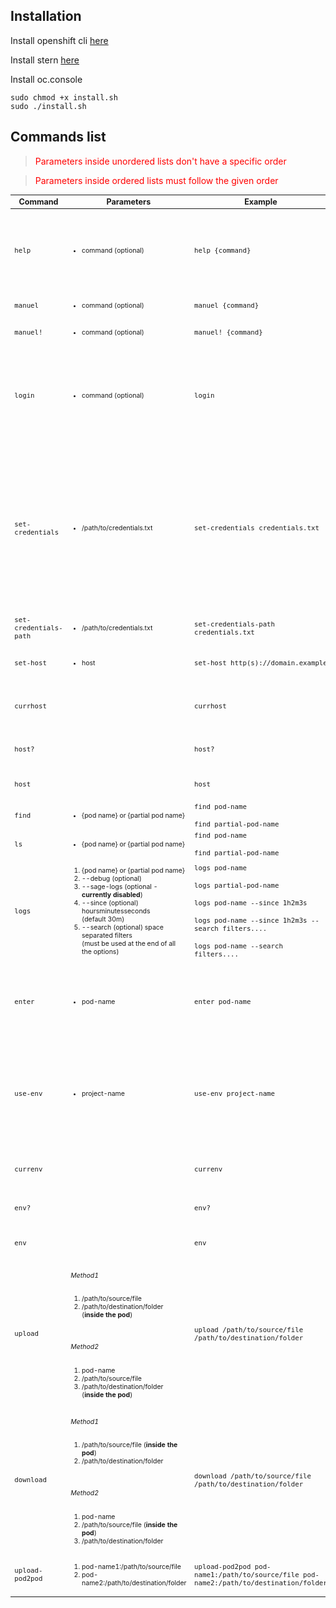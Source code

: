 
## Installation

Install openshift cli [here](https://docs.openshift.com/container-platform/4.8/cli_reference/openshift_cli/getting-started-cli.html)

Install stern [here](https://github.com/stern/stern)

Install oc.console

```
sudo chmod +x install.sh
sudo ./install.sh
```

## Commands list
<blockquote style="color: #f00;"> 
    Parameters inside unordered lists don't have a specific order
</blockquote>
<blockquote style="color: #f00;"> 
    Parameters inside ordered lists must follow the given order
</blockquote>
<table style="font-size: 0.9em;">
    <thead>
        <tr>
            <th>Command</th>
            <th>Parameters</th>
            <th>Example</th>
            <th>Description</th>
        </tr>
    </thead>
    <tbody>
        <tr>
            <td>
                <code>help</code>
            </td>
            <td>
                <small>
                    <ul>
                        <li>
                            command (optional)
                        </li>
                    </ul>
                </small>
            </td>
            <td>
                <code>help {command}</code>
            </td>
            <td>
                <p>
                    <small>
                        Displays details about this program; Displays details and usage of a specified command
                    </small>
                </p>
            </td>
        </tr>
        <tr>
            <td>
                <code>manuel</code>
            </td>
            <td>
                <small>
                    <ul>
                        <li>
                            command (optional)
                        </li>
                    </ul>
                </small>
            </td>
            <td>
                <code>manuel {command}</code>
            </td>
            <td>
                <p>
                    <small>
                        Alias of help
                    </small>
                </p>
            </td>
        </tr>
        <tr>
            <td>
                <code>manuel!</code>
            </td>
            <td>
                <small>
                    <ul>
                        <li>
                            command (optional)
                        </li>
                    </ul>
                </small>
            </td>
            <td>
                <code>manuel! {command}</code>
            </td>
            <td>
                <p>
                    <small>
                        Alias of help
                    </small>
                </p>
            </td>
        </tr>
        <tr>
            <td>
                <code>login</code>
            </td>
            <td>
                <small>
                    <ul>
                        <li>
                            command (optional)
                        </li>
                    </ul>
                </small>
            </td>
            <td>
                <code>login</code>
            </td>
            <td>
                <p>
                    <small>
                        Log into OpenShift using your credentials.
                        <br/>
                        A <b>.host</b> file with the host address is required, use <code>set-host</code> to create it.
                    </small>
                </p>
            </td>
        </tr>
        <tr>
            <td>
                <code>set-credentials</code>
            </td>
            <td>
                <small>
                    <ul>
                        <li>
                            /path/to/credentials.txt
                        </li>
                    </ul>
                </small>
            </td>
            <td>
                <code>set-credentials credentials.txt</code>
            </td>
            <td>
                <p>
                    <small>
                        Save your login credentials.
                        <br/>
                        This command requires the path to the file containing the login credentials.
                        <br/>
                        The file should contain only the username and password, each on a separate line
                    </small>
                </p>
            </td>
        </tr>
        <tr>
            <td>
                <code>set-credentials-path</code>
            </td>
            <td>
                <small>
                    <ul>
                        <li>
                            /path/to/credentials.txt
                        </li>
                    </ul>
                </small>
            </td>
            <td>
                <code>set-credentials-path credentials.txt</code>
            </td>
            <td>
                <p>
                    <small>
                        Alias of set-credentials
                    </small>
                </p>
            </td>
        </tr>
        <tr>
            <td>
                <code>set-host</code>
            </td>
            <td>
                <small>
                    <ul>
                        <li>
                            host
                        </li>
                    </ul>
                </small>
            </td>
            <td>
                <code>set-host http(s)://domain.example</code>
            </td>
            <td>
                <p>
                    <small>
                        Save the host to login to
                    </small>
                </p>
            </td>
        </tr>
        <tr>
            <td>
                <code>currhost</code>
            </td>
            <td>
                <br/>
            </td>
            <td>
                <code>currhost</code>
            </td>
            <td>
                <p>
                    <small>
                        Displays the host that's currently in use
                    </small>
                </p>
            </td>
        </tr>
        <tr>
            <td>
                <code>host?</code>
            </td>
            <td>
                <br/>
            </td>
            <td>
                <code>host?</code>
            </td>
            <td>
                <p>
                    <small>
                        Alias of currhost
                    </small>
                </p>
            </td>
        </tr>
        <tr>
            <td>
                <code>host</code>
            </td>
            <td>
                <br/>
            </td>
            <td>
                <code>host</code>
            </td>
            <td>
                <p>
                    <small>
                        Alias of currhost
                    </small>
                </p>
            </td>
        </tr>
        <tr>
            <td>
                <code>find</code>
            </td>
            <td>
                <small>
                    <ul>
                        <li>
                            {pod name} or {partial pod name}
                        </li>
                    </ul>
                </small>
            </td>
            <td>
                <code>find pod-name</code>
                <br/>
                <br/>
                <code>find partial-pod-name</code>
            </td>
            <td>
                <p>
                    <small>
                        Find a pod
                    </small>
                </p>
            </td>
        </tr>
        <tr>
            <td>
                <code>ls</code>
            </td>
            <td>
                <small>
                    <ul>
                        <li>
                            {pod name} or {partial pod name}
                        </li>
                    </ul>
                </small>
            </td>
            <td>
                <code>find pod-name</code>
                <br/>
                <br/>
                <code>find partial-pod-name</code>
            </td>
            <td>
                <p>
                    <small>
                        Alias of find
                    </small>
                </p>
            </td>
        </tr>
        <tr>
            <td>
                <code>logs</code>
            </td>
            <td>
                <small>
                    <ol>
                        <li>
                            {pod name} or {partial pod name}
                        </li>
                        <li>
                            --debug (optional)
                        </li>
                        <li>
                            --sage-logs (optional - <b>currently disabled</b>)
                        </li>
                        <li>
                            --since (optional) hoursminutesseconds
                            <br/>
                            (default 30m)
                        </li>
                        <li>
                            --search (optional) space separated filters
                            <br/>
                            (must be used at the end of all the options)
                        </li>
                    </ol>
                </small>
            </td>
            <td>
                <code>logs pod-name</code>
                <br/>
                <br/>
                <code>logs partial-pod-name</code>
                <br/>
                <br/>
                <code>logs pod-name --since 1h2m3s</code>
                <br/>
                <br/>
                <code>logs pod-name --since 1h2m3s --search filters....</code>
                <br/>
                <br/>
                <code>logs pod-name --search filters....</code>
            </td>
            <td>
                <p>
                    <small>
                        Displays the logs for the requested pod
                    </small>
                </p>
            </td>
        </tr>
        <tr>
            <td>
                <code>enter</code>
            </td>
            <td>
                <small>
                    <ul>
                        <li>
                            pod-name
                        </li>
                    </ul>
                </small>
            </td>
            <td>
                <code>enter pod-name</code>
            </td>
            <td>
                <p>
                    <small>
                        Enters the pod's console.
                        <br/>
                        The accessed pod is saved inside the <b>.currpod</b> file
                    </small>
                </p>
            </td>
        </tr>
        <tr>
            <td>
                <code>use-env</code>
            </td>
            <td>
                <small>
                    <ul>
                        <li>
                            project-name
                        </li>
                    </ul>
                </small>
            </td>
            <td>
                <code>use-env project-name</code>
            </td>
            <td>
                <p>
                    <small>
                        Switches to the requested project.
                        <br/>
                        If it has <b>dev</b> or <b>prod</b> at the end of its name, automatically determines the work environment
                    </small>
                </p>
            </td>
        </tr>
        <tr>
            <td>
                <code>currenv</code>
            </td>
            <td>
                <br/>
            </td>
            <td>
                <code>currenv</code>
            </td>
            <td>
                <p>
                    <small>
                        Displays the current work environment
                    </small>
                </p>
            </td>
        </tr>
        <tr>
            <td>
                <code>env?</code>
            </td>
            <td>
                <br/>
            </td>
            <td>
                <code>env?</code>
            </td>
            <td>
                <p>
                    <small>
                        Alias of currenv
                    </small>
                </p>
            </td>
        </tr>
        <tr>
            <td>
                <code>env</code>
            </td>
            <td>
                <br/>
            </td>
            <td>
                <code>env</code>
            </td>
            <td>
                <p>
                    <small>
                        Alias of currenv
                    </small>
                </p>
            </td>
        </tr>
        <tr>
            <td>
                <code>upload</code>
            </td>
            <td>
                <small>
                    <h6>Method1</h6>
                    <ol>
                        <li>
                            /path/to/source/file
                        </li>
                        <li>
                            /path/to/destination/folder (<b>inside the pod</b>)
                        </li>
                    </ol>
                    <br/>
                    <h6>Method2</h6>
                    <ol>
                        <li>
                            pod-name
                        </li>
                        <li>
                            /path/to/source/file
                        </li>
                        <li>
                            /path/to/destination/folder (<b>inside the pod</b>)
                        </li>
                    </ol>
                </small>
            </td>
            <td>
                <code>upload /path/to/source/file /path/to/destination/folder</code>
            </td>
            <td>
                <p>
                    <small>
                        Uploads a file to the selected location inside a pod.
                        <br/>
                        If no pod is specified, it looks into the <b>.currpod</b> file for the last accessed pod (see <code>enter</code> command).
                    </small>
                </p>
            </td>
        </tr>
        <tr>
            <td>
                <code>download</code>
            </td>
            <td>
                <small>
                    <h6>Method1</h6>
                    <ol>
                        <li>
                            /path/to/source/file (<b>inside the pod</b>)
                        </li>
                        <li>
                            /path/to/destination/folder
                        </li>
                    </ol>
                    <br/>
                    <h6>Method2</h6>
                    <ol>
                        <li>
                            pod-name
                        </li>
                        <li>
                            /path/to/source/file (<b>inside the pod</b>)
                        </li>
                        <li>
                            /path/to/destination/folder
                        </li>
                    </ol>
                </small>
            </td>
            <td>
                <code>download /path/to/source/file /path/to/destination/folder</code>
            </td>
            <td>
                <p>
                    <small>
                        Downloads a file from the selected location inside a pod.
                        <br/>
                        If no pod is specified, it looks into the <b>.currpod</b> file for the last accessed pod (see <code>enter</code> command).
                    </small>
                </p>
            </td>
        </tr>
        <tr>
            <td>
                <code>upload-pod2pod</code>
            </td>
            <td>
                <small>
                    <ol>
                        <li>
                            pod-name1:/path/to/source/file
                        </li>
                        <li>
                            pod-name2:/path/to/destination/folder
                        </li>
                    </ol>
                </small>
            </td>
            <td>
                <code>upload-pod2pod pod-name1:/path/to/source/file pod-name2:/path/to/destination/folder</code>
            </td>
            <td>
                <p>
                    <small>
                        Copies a file from a pod to another
                    </small>
                </p>
            </td>
        </tr>
    </tbody>
</table>